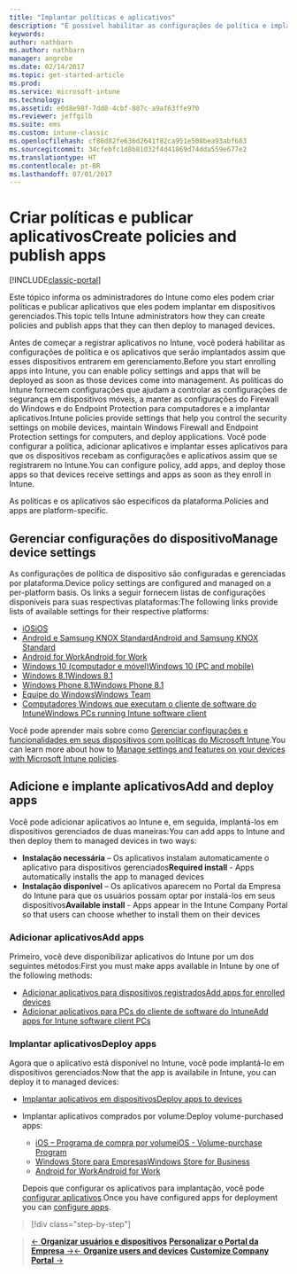 ```yaml
---
title: "Implantar políticas e aplicativos"
description: "É possível habilitar as configurações de política e implantar aplicativos que serão aplicados assim que os dispositivos forem registrados no gerenciamento."
keywords: 
author: nathbarn
ms.author: nathbarn
manager: angrobe
ms.date: 02/14/2017
ms.topic: get-started-article
ms.prod: 
ms.service: microsoft-intune
ms.technology: 
ms.assetid: e0d8e98f-7dd8-4cbf-887c-a9af63ffe970
ms.reviewer: jeffgilb
ms.suite: ems
ms.custom: intune-classic
ms.openlocfilehash: cf86d82fe636d2641f82ca951e508bea93abf683
ms.sourcegitcommit: 34cfebfc1d8b81032f4d41869d74dda559e677e2
ms.translationtype: HT
ms.contentlocale: pt-BR
ms.lasthandoff: 07/01/2017
---
```

# <span data-ttu-id="74460-103">Criar políticas e publicar aplicativos</span><span class="sxs-lookup"><span data-stu-id="74460-103">Create policies and publish apps</span></span>
<a id="create-policies-and-publish-apps" class="xliff"></a>

[!INCLUDE[classic-portal](../includes/classic-portal.md)]

<span data-ttu-id="74460-104">Este tópico informa os administradores do Intune como eles podem criar políticas e publicar aplicativos que eles podem implantar em dispositivos gerenciados.</span><span class="sxs-lookup"><span data-stu-id="74460-104">This topic tells Intune administrators how they can create policies and publish apps that they can then deploy to managed devices.</span></span>

<span data-ttu-id="74460-105">Antes de começar a registrar aplicativos no Intune, você poderá habilitar as configurações de política e os aplicativos que serão implantados assim que esses dispositivos entrarem em gerenciamento.</span><span class="sxs-lookup"><span data-stu-id="74460-105">Before you start enrolling apps into Intune, you can enable policy settings and apps that will be deployed as soon as those devices come into management.</span></span> <span data-ttu-id="74460-106">As políticas do Intune fornecem configurações que ajudam a controlar as configurações de segurança em dispositivos móveis, a manter as configurações do Firewall do Windows e do Endpoint Protection para computadores e a implantar aplicativos.</span><span class="sxs-lookup"><span data-stu-id="74460-106">Intune policies provide settings that help you control the security settings on mobile devices, maintain Windows Firewall and Endpoint Protection settings for computers, and deploy applications.</span></span> <span data-ttu-id="74460-107">Você pode configurar a política, adicionar aplicativos e implantar esses aplicativos para que os dispositivos recebam as configurações e aplicativos assim que se registrarem no Intune.</span><span class="sxs-lookup"><span data-stu-id="74460-107">You can configure policy, add apps, and deploy those apps so that devices receive settings and apps as soon as they enroll in Intune.</span></span>

<span data-ttu-id="74460-108">As políticas e os aplicativos são específicos da plataforma.</span><span class="sxs-lookup"><span data-stu-id="74460-108">Policies and apps are platform-specific.</span></span>

## <span data-ttu-id="74460-109">Gerenciar configurações do dispositivo</span><span class="sxs-lookup"><span data-stu-id="74460-109">Manage device settings</span></span>
<a id="manage-device-settings" class="xliff"></a>

 <span data-ttu-id="74460-110">As configurações de política de dispositivo são configuradas e gerenciadas por plataforma.</span><span class="sxs-lookup"><span data-stu-id="74460-110">Device policy settings are configured and managed on a per-platform basis.</span></span> <span data-ttu-id="74460-111">Os links a seguir fornecem listas de configurações disponíveis para suas respectivas plataformas:</span><span class="sxs-lookup"><span data-stu-id="74460-111">The following links provide lists of available settings for their respective platforms:</span></span>

- [<span data-ttu-id="74460-112">iOS</span><span class="sxs-lookup"><span data-stu-id="74460-112">iOS</span></span>](/intune-classic/deploy-use/ios-policy-settings-in-microsoft-intune)
- [<span data-ttu-id="74460-113">Android e Samsung KNOX Standard</span><span class="sxs-lookup"><span data-stu-id="74460-113">Android and Samsung KNOX Standard</span></span>](/intune-classic/deploy-use/android-policy-settings-in-microsoft-intune)
- [<span data-ttu-id="74460-114">Android for Work</span><span class="sxs-lookup"><span data-stu-id="74460-114">Android for Work</span></span>](/intune-classic/deploy-use/android-for-work-policy-settings-in-microsoft-intune)
- [<span data-ttu-id="74460-115">Windows 10 (computador e móvel)</span><span class="sxs-lookup"><span data-stu-id="74460-115">Windows 10  (PC and mobile)</span></span>](/intune-classic/deploy-use/windows-10-policy-settings-in-microsoft-intune)
- [<span data-ttu-id="74460-116">Windows 8.1</span><span class="sxs-lookup"><span data-stu-id="74460-116">Windows 8.1</span></span>](/intune-classic/deploy-use/windows-configuration-policy-settings-in-microsoft-intune)
- [<span data-ttu-id="74460-117">Windows Phone 8.1</span><span class="sxs-lookup"><span data-stu-id="74460-117">Windows Phone 8.1</span></span>](/intune-classic/deploy-use/windows-phone-8-1-policy-settings-in-microsoft-intune)
- [<span data-ttu-id="74460-118">Equipe do Windows</span><span class="sxs-lookup"><span data-stu-id="74460-118">Windows Team</span></span>](/intune-classic/deploy-use/windows-team-configuration-policy-settings-in-microsoft-intune)
- [<span data-ttu-id="74460-119">Computadores Windows que executam o cliente de software do Intune</span><span class="sxs-lookup"><span data-stu-id="74460-119">Windows PCs running Intune software client</span></span>](/intune-classic/deploy-use/policies-to-protect-windows-pcs-in-microsoft-intune)

<span data-ttu-id="74460-120">Você pode aprender mais sobre como [Gerenciar configurações e funcionalidades em seus dispositivos com políticas do Microsoft Intune](/intune-classic/deploy-use/manage-settings-and-features-on-your-devices-with-microsoft-intune-policies).</span><span class="sxs-lookup"><span data-stu-id="74460-120">You can learn more about how to [Manage settings and features on your devices with Microsoft Intune policies](/intune-classic/deploy-use/manage-settings-and-features-on-your-devices-with-microsoft-intune-policies).</span></span>

## <span data-ttu-id="74460-121">Adicione e implante aplicativos</span><span class="sxs-lookup"><span data-stu-id="74460-121">Add and deploy apps</span></span>
<a id="add-and-deploy-apps" class="xliff"></a>

<span data-ttu-id="74460-122">Você pode adicionar aplicativos ao Intune e, em seguida, implantá-los em dispositivos gerenciados de duas maneiras:</span><span class="sxs-lookup"><span data-stu-id="74460-122">You can add apps to Intune and then deploy them to managed devices in two ways:</span></span>
- <span data-ttu-id="74460-123">**Instalação necessária** – Os aplicativos instalam automaticamente o aplicativo para dispositivos gerenciados</span><span class="sxs-lookup"><span data-stu-id="74460-123">**Required install** - Apps automatically installs the app to managed devices</span></span>
- <span data-ttu-id="74460-124">**Instalação disponível** – Os aplicativos aparecem no Portal da Empresa do Intune para que os usuários possam optar por instalá-los em seus dispositivos</span><span class="sxs-lookup"><span data-stu-id="74460-124">**Available install** - Apps appear in the Intune Company Portal so that users can choose whether to install them on their devices</span></span>

### <span data-ttu-id="74460-125">Adicionar aplicativos</span><span class="sxs-lookup"><span data-stu-id="74460-125">Add apps</span></span>
<a id="add-apps" class="xliff"></a>

<span data-ttu-id="74460-126">Primeiro, você deve disponibilizar aplicativos do Intune por um dos seguintes métodos:</span><span class="sxs-lookup"><span data-stu-id="74460-126">First you must make apps available in Intune by one of the following methods:</span></span>
- [<span data-ttu-id="74460-127">Adicionar aplicativos para dispositivos registrados</span><span class="sxs-lookup"><span data-stu-id="74460-127">Add apps for enrolled devices</span></span>](/intune-classic/deploy-use/add-apps-for-mobile-devices-in-microsoft-intune)
- [<span data-ttu-id="74460-128">Adicionar aplicativos para PCs do cliente de software do Intune</span><span class="sxs-lookup"><span data-stu-id="74460-128">Add apps for Intune software client PCs</span></span>](/intune-classic/deploy-use/add-apps-for-windows-pcs-in-microsoft-intune)

### <span data-ttu-id="74460-129">Implantar aplicativos</span><span class="sxs-lookup"><span data-stu-id="74460-129">Deploy apps</span></span>
<a id="deploy-apps" class="xliff"></a>

<span data-ttu-id="74460-130">Agora que o aplicativo está disponível no Intune, você pode implantá-lo em dispositivos gerenciados:</span><span class="sxs-lookup"><span data-stu-id="74460-130">Now that the app is availabile in Intune, you can deploy it to managed devices:</span></span>
- [<span data-ttu-id="74460-131">Implantar aplicativos em dispositivos</span><span class="sxs-lookup"><span data-stu-id="74460-131">Deploy apps to devices</span></span>](/intune-classic/deploy-use/deploy-use/deploy-apps-in-microsoft-intune)
- <span data-ttu-id="74460-132">Implantar aplicativos comprados por volume:</span><span class="sxs-lookup"><span data-stu-id="74460-132">Deploy volume-purchased apps:</span></span>
    - [<span data-ttu-id="74460-133">iOS – Programa de compra por volume</span><span class="sxs-lookup"><span data-stu-id="74460-133">iOS - Volume-purchase Program</span></span>](/intune-classic/deploy-use/manage-ios-apps-you-purchased-through-a-volume-purchase-program-with-microsoft-intune)
    - [<span data-ttu-id="74460-134">Windows Store para Empresas</span><span class="sxs-lookup"><span data-stu-id="74460-134">Windows Store for Business</span></span>](/intune-classic/deploy-use/manage-apps-you-purchased-from-the-windows-store-for-business-with-microsoft-intune)
    - [<span data-ttu-id="74460-135">Android for Work</span><span class="sxs-lookup"><span data-stu-id="74460-135">Android for Work</span></span>](/intune-classic/deploy-use/android-for-work-apps)

    <span data-ttu-id="74460-136">Depois que configurar os aplicativos para implantação, você pode [configurar aplicativos](/intune-classic/deploy-use/monitor-apps-in-microsoft-intune).</span><span class="sxs-lookup"><span data-stu-id="74460-136">Once you have configured apps for deployment you can [configure apps](/intune-classic/deploy-use/monitor-apps-in-microsoft-intune).</span></span>

>[!div class="step-by-step"]

>[<span data-ttu-id="74460-137">&larr; **Organizar usuários e dispositivos**](.\start-with-a-paid-subscription-to-microsoft-intune-step-5.md)       [**Personalizar o Portal da Empresa** &rarr;</span><span class="sxs-lookup"><span data-stu-id="74460-137">&larr; **Organize users and devices**](.\start-with-a-paid-subscription-to-microsoft-intune-step-5.md)       [**Customize Company Portal** &rarr;</span></span>](/intune/company-portal-customize)  
